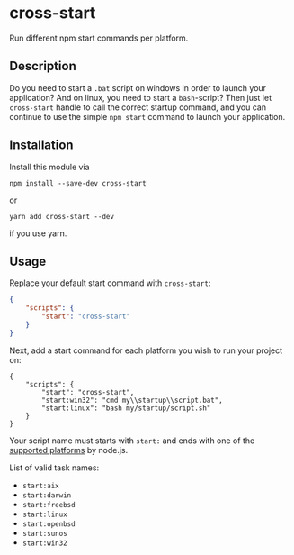 # cross-start

Run different npm start commands per platform.   

## Description
Do you need to start a `.bat` script on windows in order to launch your application? And on linux, you need to start a `bash`-script? Then just let `cross-start` handle to call the correct startup command, and you can continue to use the simple `npm start` command to launch your application. 

## Installation

Install this module via
```
npm install --save-dev cross-start
```

or 
```
yarn add cross-start --dev
```

if you use yarn.

## Usage

Replace your default start command with `cross-start`:
```json
{
	"scripts": {
		"start": "cross-start"
	}
}
```

Next, add a start command for each platform you wish to run your project on:
```jsonc
{
	"scripts": {
		"start": "cross-start",
		"start:win32": "cmd my\\startup\\script.bat",
		"start:linux": "bash my/startup/script.sh"
	}
}
```

Your script name must starts with `start:` and ends with one of the [supported platforms](https://nodejs.org/api/os.html#os_os_platform) by node.js.   

List of valid task names:
* `start:aix`
* `start:darwin`
* `start:freebsd`
* `start:linux`
* `start:openbsd`
* `start:sunos`
* `start:win32`
